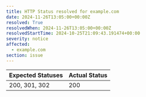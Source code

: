 ```yaml
---
title: HTTP Status resolved for example.com
date: 2024-11-26T13:05:00+00:00Z
resolved: True
resolvedWhen: 2024-11-26T13:05:00+00:00Z
resolvedStartTime: 2024-10-25T21:09:43.191474+00:00
severity: notice
affected:
  - example.com
section: issue
---
```


| Expected Statuses | Actual Status  |
|-------------------|----------------|
| 200, 301, 302 | 200 |
